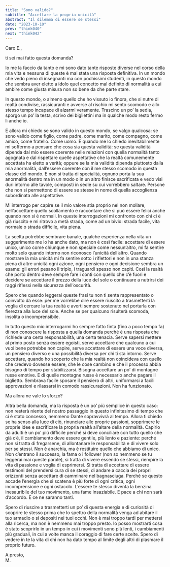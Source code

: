 ```yaml
---
title: "Sono valido?"
subtitle: "Accettare la propria unicità"
abstract: "Il dilemma di essere se stessi"
date: "2023-10-10"
prev: "think040"
next: "think042"
---
```


Caro E.,

ti sei mai fatto questa domanda?

Io me la faccio da tanto e mi sono dato tante risposte diverse nel corso della mia vita e nessuna di queste è mai stata una risposta definitiva. In un mondo che vedo pieno di insegnanti ma con pochissimi studenti, in questo mondo che sembra aver eletto a idolo quel concetto mal definito di normalità a cui ambire come giusta misura non so bene da che parte stare.

In questo mondo, o almeno quello che ho vissuto io finora, che si nutre di realtà condivise, rassicuranti e avverse al rischio mi sento scomodo e allo stesso tempo incapace di alzarmi veramente. Trascino un po’ la sedia, sporgo un po’ la testa, scrivo dei bigliettini ma in qualche modo resto fermo lì anche io. 

E allora mi chiedo se sono valido in questo mondo, se valgo qualcosa: se sono valido come figlio, come padre, come marito, come compagno, come amico, come fratello. Come uomo. E quando me lo chiedo inevitabilmente mi soffermo a pensare che cosa sia questa validità: se questa validità dipenda dal mio essere coerente nelle relazioni con quella normalità tanto agognata e dal rispettare quelle aspettative che la realtà comunemente accettata ha eletto a verità; oppure se la mia validità dipenda piuttosto dalla mia anormalità, dall’essere coerente con il me stesso scomodo in questa classe del mondo. E non si tratta di specialità, ognuno porta la sua anormalità dentro ma in un modo o in un altro finisce sacrificata e vedo visi duri intorno alle tavole, composti in sedie su cui vorrebbero saltare. Persone che non si permettono di essere se stesse in nome di quella accoglienza subordinata alle aspettative.

Mi interrogo per capire se il mio valore stia proprio nel non mollare, nell’accettare quello scollamento e raccontare che si può essere felici anche quando non si è normali. In queste interrogazioni mi confronto con chi ci è già riuscito e mi ritrovo a metà strada, come ad un bivio: strada facile, vita normale o strada difficile, vita piena.

La scelta potrebbe sembrare banale, qualche esperienza nella vita un suggerimento me lo ha anche dato, ma non è così facile: accettare di essere unico, unico come chiunque e non speciale come nessun’altro, mi fa sentire molto solo quando intorno non riconosco l’unicità dell’altro. Quando mostrare la mia unicità mi fa sentire sotto i riflettori e non in una stanza piena di altre unicità ogni azione, ogni pensiero e ogni decisione sembra un esame: gli errori pesano il triplo, i traguardi spesso non capiti. Così la realtà che porto dentro deve sempre fare i conti con quello che c’è fuori e decidere se accettare il prezzo della luce del sole o continuare a nutrirsi dei raggi riflessi nella sicurezza dell’oscurità.

Spero che quando leggerai queste frasi tu non ti senta rappresentato o coinvolto da esse: per me vorrebbe dire essere riuscito a trasmetterti la voglia di cercare la tua realtà e averti sempre sostenuto nel portarla con fierezza alla luce del sole. Anche se per qualcuno risulterà scomoda, insolita o incomprensibile.

In tutto questo mio interrogarmi ho sempre fatto finta (fino a poco tempo fa) di non conoscere la risposta a quella domanda perché è una risposta che richiede una certa responsabilità, una certa tenacia. Serve sapersi mettere al primo posto senza essere egoisti, serve accettare che qualcuno a cui vuoi bene potrebbe non capire, serve accettare di essere una voce diversa, un pensiero diverso e una possibilità diversa per chi ti sta intorno. Serve accettare, quando ho scoperto che la mia realtà non coincideva con quello che credevo dovesse essere, che le cose cambino e che il processo abbia bisogno di tempo per stabilizzarsi. Bisogna accettare un po’ di montagne russe emotive. E di quelle montagne russe è necessario anche pagare il biglietto. Sembrava facile sposare il pensiero di altri, uniformarsi a facili approvazioni e rilassarsi in comodo rassicurazioni. Non ha funzionato. 

Ma allora ne vale lo sforzo?

Altra bella domanda, ma la risposta è un po’ più semplice in questo caso: non resterà niente del nostro passaggio in questo infinitesimo di tempo che ci è stato concesso, nemmeno Dante sopravvivrà al tempo. Allora ti chiedo se ha senso alla luce di ciò, rinunciare alle proprie passioni, sopprimere le proprie idee e sacrificare la propria realtà all’altare della normalità. Capirlo da adulti è un po’ più difficile perché si deve conciliare con tutto quello che già c’è, il cambiamento deve essere gentile, più lento e paziente: perché non si tratta di fregarsene, di allontanare le responsabilità e di vivere solo per se stessi. Non è anarchia, ma è restituire quello che abbiamo di unico. Non c’entrano il successo, la fama o i follower (non so nemmeno se tu leggerai mai queste parole), si tratta di vivere essendo se stessi, riempire la vita di passione e voglia di esprimersi. Si tratta di accettare di essere testimoni del prendersi cura di se stessi, di andare a caccia dei propri orizzonti senza accettare di camminare nel bagnasciuga. Perché se questo accade l’energia che si scatena è più forte di ogni critica, ogni incomprensione e ogni ostacolo. L’essere te stesso diventa la benzina inesauribile del tuo movimento, una fame insaziabile. E pace a chi non sarà d’accordo. E ce ne saranno tanti.

Spero di riuscire a trasmetterti un po’ di questa energia e di curiosità di scoprire te stesso prima che lo spettro della normalità venga ad abitare il tuo armadio o si depositi nei tuoi occhi. Non è mai troppo tardi per mettersi alla ricerca, ma non è nemmeno mai troppo presto. Io posso mostrarti cosa è stato scoprirlo in un tempo in cui i movimenti sono più lenti, i cambiamenti più graduali, in cui a volte manca il coraggio di fare certe scelte. Spero di vedere in te la vita di chi non ha dato tempo al limite degli altri di plasmare il proprio futuro.

A presto,  
M.
